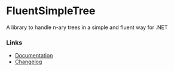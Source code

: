 # FluentSimpleTree
A library to handle n-ary trees in a simple and fluent way for .NET

### Links

* [Documentation](https://github.com/syntaxchecked/FluentSimpleTree.Examples#readme)
* [Changelog](https://github.com/syntaxchecked/FluentSimpleTree/blob/main/CHANGELOG.txt)
